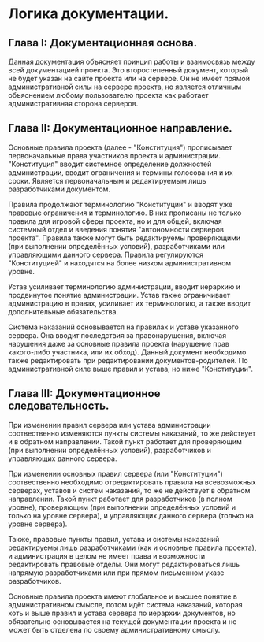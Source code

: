 # Логика документации.

## Глава I: Документационная основа.

Данная документация объясняет принцип работы и взаимосвязь между всей документацией проекта. Это второстепенный документ, который не будет указан на сайте проекта или на сервере. Он не имеет прямой административной силы на сервере проекта, но является отличным объяснением любому пользователю проекта как работает административная сторона серверов.

## Глава II: Документационное направление.

Основные правила проекта (далее - "Конституция") прописывает первоначальные права участников проекта и администрации. "Конституция" вводит системное определение должностей администрации, вводит ограничения и термины голосования и их сроки. Является первоначальным и редактируемым лишь разработчиками документом.

Правила продолжают терминологию "Конституции" и вводят уже правовые ограничения и терминологию. В них прописаны не только правила для игровой сферы проекта, но и для общей, включая системный отдел и введения понятия "автономности серверов проекта". Правила также могут быть редактируемы проверяющими (при выполнении определённых условий), разработчиками или управляющими данного сервера. Правила регулируются "Конституцией" и находятся на более низком административном уровне.

Устав усиливает терминологию администрации, вводит иерархию и продвинутое понятие администрации. Устав также ограничивает администрацию в правах, усиливает их терминологию, а также вводит дополнительные обязательства.

Система наказаний основывается на правилах и уставе указанного сервера. Она вводит последствия за правонарушения, включая нарушения даже за основные правила проекта (нарушение прав какого-либо участника, или их обход). Данный документ необходимо также редактировать при редактировании документов-родителей. По административной силе выше правил и устава, но ниже "Конституции".

## Глава III: Документационное следовательность.

При изменении правил сервера или устава администрации соотвественно изменяются пункты системы наказаний, то же действует и в обратном направлении. Такой пункт работает для проверяющим (при выполнении определённых условий), разработчиков и управляющих данного сервера.

При изменении основных правил сервера (или "Конституции") соотвественно необходимо отредактировать правила на всевозможных серверах, уставов и систем наказаний, то же не действует в обратном направлении. Такой пункт работает для разработчиков (в полном уровне), проверяющим (при выполнении определённых условий и только на уровне сервера), и управляющих данного сервера (только на уровне сервера).

Также, правовые пункты правил, устава и системы наказаний редактируемы лишь разработчиками (как и основные правила проекта), и администрация в целом не имеет права и возможности редактировать правовые отделы. Они могут редактироваться лишь напрямую разработчиками или при прямом письменном указе разработчиков.

Основные правила проекта имеют глобальное и высшее понятие в административном смысле, потом идёт система наказаний, которая хоть и выше правил и устава сервера по иерархии документов, но обязательно основывается на текущей документации проекта и не может быть отделена по своему административному смыслу.
